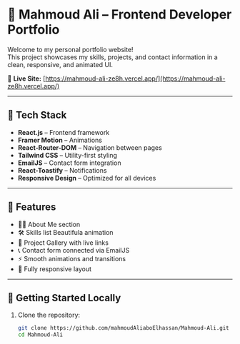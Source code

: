 # 💼 Mahmoud Ali – Frontend Developer Portfolio

Welcome to my personal portfolio website!  
This project showcases my skills, projects, and contact information in a clean, responsive, and animated UI.

🔗 **Live Site:** [https://mahmoud-ali-ze8h.vercel.app/](https://mahmoud-ali-ze8h.vercel.app/)

---

## 🚀 Tech Stack

- **React.js** – Frontend framework
- **Framer Motion** – Animations
- **React-Router-DOM** – Navigation between pages
- **Tailwind CSS** – Utility-first styling
- **EmailJS** – Contact form integration
- **React-Toastify** – Notifications
- **Responsive Design** – Optimized for all devices

---

## 📂 Features

- 🧑‍💻 About Me section
- 🛠️ Skills list Beautifula animation
- 📁 Project Gallery with live links
- 📞 Contact form connected via EmailJS
- ⚡ Smooth animations and transitions
- 📱 Fully responsive layout

---

## 📌 Getting Started Locally

1. Clone the repository:
   ```bash
   git clone https://github.com/mahmoudAliaboElhassan/Mahmoud-Ali.git
   cd Mahmoud-Ali
   ```
